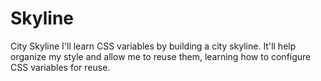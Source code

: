# Skyline
City Skyline
I'll learn CSS variables by building a city skyline. It'll help organize my style and allow me to reuse them, learning how to configure CSS variables for reuse. 